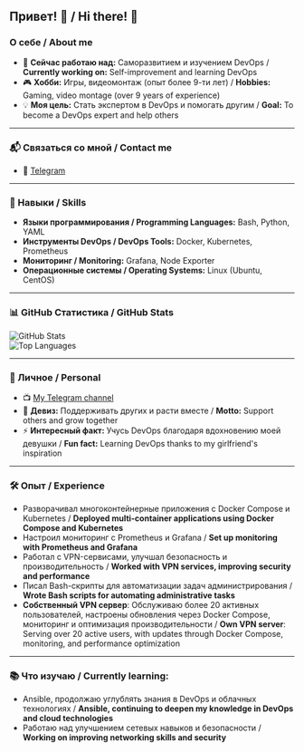 ## Привет! 👋 / Hi there! 👋

### О себе / About me
- 🔭 **Сейчас работаю над:** Саморазвитием и изучением DevOps / **Currently working on:** Self-improvement and learning DevOps  
- 🎮 **Хобби:** Игры, видеомонтаж (опыт более 9-ти лет) / **Hobbies:** Gaming, video montage (over 9 years of experience)  
- 💡 **Моя цель:** Стать экспертом в DevOps и помогать другим / **Goal:** To become a DevOps expert and help others  

---

### 📬 Связаться со мной / Contact me
- 📱 [Telegram](https://t.me/Chamomile211)

---

### 🔧 Навыки / Skills
- **Языки программирования / Programming Languages:** Bash, Python, YAML  
- **Инструменты DevOps / DevOps Tools:** Docker, Kubernetes, Prometheus  
- **Мониторинг / Monitoring:** Grafana, Node Exporter  
- **Операционные системы / Operating Systems:** Linux (Ubuntu, CentOS)  

---

### 📊 GitHub Статистика / GitHub Stats
![GitHub Stats](https://github-readme-stats.vercel.app/api?username=MyNameRoman&show_icons=true&theme=tokyonight)  
![Top Languages](https://github-readme-stats.vercel.app/api/top-langs/?username=MyNameRoman&layout=compact&theme=tokyonight)

---

### 🎯 Личное / Personal
- 📺 [My Telegram channel](https://t.me/MyNameProfursetka)  
- 🤝 **Девиз:** Поддерживать других и расти вместе / **Motto:** Support others and grow together  
- ⚡ **Интересный факт:** Учусь DevOps благодаря вдохновению моей девушки / **Fun fact:** Learning DevOps thanks to my girlfriend's inspiration  

---

### 🛠️ Опыт / Experience
- Разворачивал многоконтейнерные приложения с Docker Compose и Kubernetes / **Deployed multi-container applications using Docker Compose and Kubernetes**  
- Настроил мониторинг с Prometheus и Grafana / **Set up monitoring with Prometheus and Grafana**  
- Работал с VPN-сервисами, улучшал безопасность и производительность / **Worked with VPN services, improving security and performance**  
- Писал Bash-скрипты для автоматизации задач администрирования / **Wrote Bash scripts for automating administrative tasks**  
- **Собственный VPN сервер**: Обслуживаю более 20 активных пользователей, настроены обновления через Docker Compose, мониторинг и оптимизация производительности / **Own VPN server**: Serving over 20 active users, with updates through Docker Compose, monitoring, and performance optimization  

---

### 📚 Что изучаю / Currently learning:
- Ansible, продолжаю углублять знания в DevOps и облачных технологиях / **Ansible, continuing to deepen my knowledge in DevOps and cloud technologies**  
- Работаю над улучшением сетевых навыков и безопасности / **Working on improving networking skills and security**
